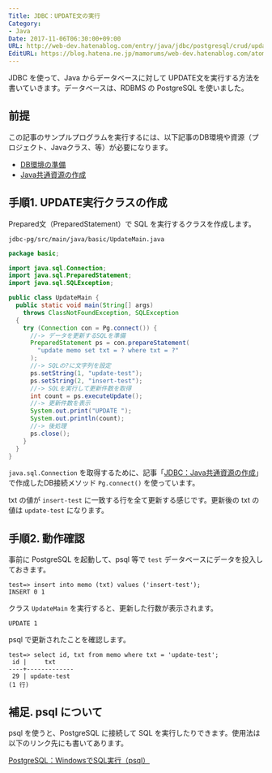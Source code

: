 ```yaml
---
Title: JDBC：UPDATE文の実行
Category:
- Java
Date: 2017-11-06T06:30:00+09:00
URL: http://web-dev.hatenablog.com/entry/java/jdbc/postgresql/crud/update
EditURL: https://blog.hatena.ne.jp/mamorums/web-dev.hatenablog.com/atom/entry/8599973812314576010
---
```


JDBC を使って、Java からデータベースに対して UPDATE文を実行する方法を書いていきます。データベースは、RDBMS の PostgreSQL を使いました。


## 前提
この記事のサンプルプログラムを実行するには、以下記事のDB環境や資源（プロジェクト、Javaクラス、等）が必要になります。

- [DB環境の準備](/entry/java/jdbc/postgresql/db-env)
- [Java共通資源の作成](/entry/java/jdbc/postgresql/java-project-common-class)


## 手順1. UPDATE実行クラスの作成
Prepared文（PreparedStatement）で SQL を実行するクラスを作成します。

`jdbc-pg/src/main/java/basic/UpdateMain.java`

```java
package basic;

import java.sql.Connection;
import java.sql.PreparedStatement;
import java.sql.SQLException;

public class UpdateMain {
  public static void main(String[] args)
    throws ClassNotFoundException, SQLException
  {
    try (Connection con = Pg.connect()) {
      //-> データを更新するSQLを準備
      PreparedStatement ps = con.prepareStatement(
        "update memo set txt = ? where txt = ?"
      );
      //-> SQLの?に文字列を設定
      ps.setString(1, "update-test");
      ps.setString(2, "insert-test");
      //-> SQLを実行して更新件数を取得
      int count = ps.executeUpdate();
      //-> 更新件数を表示
      System.out.print("UPDATE ");
      System.out.println(count);
      //-> 後処理
      ps.close();
    }
  }
}
```

`java.sql.Connection` を取得するために、記事「[JDBC：Java共通資源の作成](/entry/java/jdbc/postgresql/java-project-common-class)」で作成したDB接続メソッド `Pg.connect()` を使っています。

txt の値が `insert-test` に一致する行を全て更新する感じです。更新後の txt の値は `update-test` になります。


## 手順2. 動作確認
事前に PostgreSQL を起動して、psql 等で `test` データベースにデータを投入しておきます。

```
test=> insert into memo (txt) values ('insert-test');
INSERT 0 1
```

クラス `UpdateMain` を実行すると、更新した行数が表示されます。

```
UPDATE 1
```

psql で更新されたことを確認します。

```
test=> select id, txt from memo where txt = 'update-test';
 id |     txt
----+-------------
 29 | update-test
(1 行)
```


## 補足. psql について
psql を使うと、PostgreSQL に接続して SQL を実行したりできます。使用法は以下のリンク先にも書いてあります。

[PostgreSQL：WindowsでSQL実行（psql）](/entry/postgresql/windows/exec-sql-using-psql)
